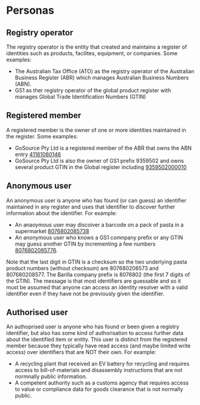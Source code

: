 # Personas


## Registry operator

The registry operator is the entity that created and maintains
a register of identities such as products,
facilites, equipment, or companies.
Some examples:

* The Australian Tax Office (ATO)
  as the registry operator of the Australian Business Register (ABR)
  which manages Australian Business Numbers (ABN).
* GS1 as ther registry operator of the global product register
  with manages Global Trade Identification Numbers (GTIN)


## Registered member

A registered member is the owner of one or more identities
maintained in the register.
Some examples:

* GoSource Pty Ltd is a registered member of the ABR
  that owns the ABN entry
  [41161080146](https://abr.business.gov.au/ABN/View?abn=41161080146)
* GoSource Pty Ltd is also the owner of GS1 prefix 9359502
  and owns several product GTIN in the Global register
  including [9359502000010](https://www.gs1.org/services/verified-by-gs1/results?gtin=9359502000010#productInformation)


## Anonymous user

An anonymous user is anyone who has found (or can guess) an identifier
maintained in any register and uses that identifier
to discover further information about the identifier.
For example:

* An anaoymous user may discoiver a barcode on a pack of pasta
  in a supermarket
  [8076802085738](https://www.gs1.org/services/verified-by-gs1/results?gtin=8076802085738#productInformation)
* An anonymous user who knows a GS1 comnpany prefix or any GTIN
  may guess another GTIN by incrementing a few numbers
  [8076802085776](https://www.gs1.org/services/verified-by-gs1/results?gtin=8076802085776#productInformation).  

Note that the last digit in GTIN is a checksum
so the two underlying pasta product numbers
(without checksum) are 807680208573 and 807680208577.
The Barilla company prefix is 8076802
(the first 7 digits of the GTIN).
The message is that most identifiers are guessable
and so it must be assumed that anyone
can access an identity resolver with a valid identifier
even if they have not be previously given the identifier.


## Authorised user

An authoprised user is anyone who has found or been given
a registry identifier, but also has some kind of authorisation
to access further data about the identified item or entity.
This user is distinct from the registered member
because they typically have read access
(and maybe limited write access)
over identifiers that are NOT their own.
For example:

* A recycling plant that received an EV battery for recycling
  and requires access to bill-of-materials and disassembly instructions
  that are not normnally public information. 
* A competent authority such as a customs agency
  that requires access to value or compliance data for goods
  clearance that is not normally public.
